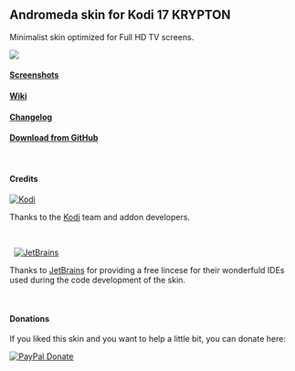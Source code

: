 ## Andromeda skin for Kodi 17 KRYPTON
Minimalist skin optimized for Full HD TV screens. 

![](https://github.com/Tgxcorporation/skin.andromeda/raw/krypton/screenshots/screenshot01.jpg)

#### [Screenshots](https://github.com/Tgxcorporation/skin.andromeda/wiki/Screenshots)

#### [Wiki](https://github.com/Tgxcorporation/skin.andromeda/wiki)

#### [Changelog](https://github.com/Tgxcorporation/skin.andromeda/blob/master/changelog.txt)

#### [Download from GitHub](https://github.com/Tgxcorporation/skin.andromeda/wiki/Install-from-GitHub)

&nbsp;
#### Credits

[![Kodi](https://github.com/Tgxcorporation/skin.andromeda/blob/master/media/kodi.png?raw=true)](https://kodi.tv)

Thanks to the [Kodi](https://kodi.tv) team and addon developers.

&nbsp;

&nbsp;&nbsp;[![JetBrains](https://github.com/Tgxcorporation/skin.andromeda/blob/master/media/jetbrains.png?raw=true)](https://www.jetbrains.com)

Thanks to [JetBrains](https://www.jetbrains.com) for providing a free lincese for their wonderfuld IDEs used during the code development of the skin.

&nbsp;
#### Donations
If you liked this skin and you want to help a little bit, you can donate here:

[![PayPal Donate](https://www.paypal.com/en_US/i/btn/x-click-but04.gif)](https://www.paypal.com/cgi-bin/webscr?cmd=_donations&business=BQTJSRCZ8GWHY&lc=US&item_name=Skins%20by%20Tgx%20for%20Kodi%20Entertainment%20Center&item_number=Kodi&currency_code=EUR&bn=PP%2dDonationsBF%3abtn_donate_SM%2egif%3aNonHosted)
